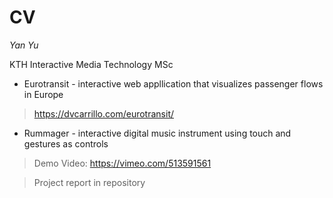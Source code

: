 # CV

*Yan Yu*

KTH Interactive Media Technology MSc


* Eurotransit - interactive web appllication that visualizes passenger flows in Europe

> https://dvcarrillo.com/eurotransit/


* Rummager - interactive digital music instrument using touch and gestures as controls

> Demo Video: https://vimeo.com/513591561

> Project report in repository

